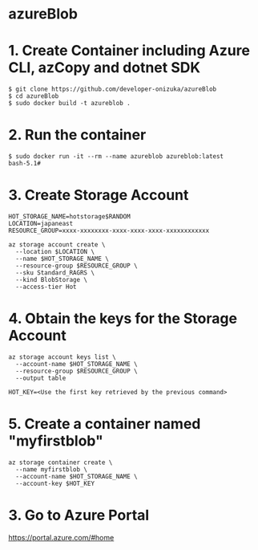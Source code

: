 # azureBlob

# 1. Create Container including Azure CLI, azCopy and dotnet SDK
```
$ git clone https://github.com/developer-onizuka/azureBlob
$ cd azureBlob
$ sudo docker build -t azureblob .
```

# 2. Run the container
```
$ sudo docker run -it --rm --name azureblob azureblob:latest
bash-5.1# 
```

# 3. Create Storage Account
```
HOT_STORAGE_NAME=hotstorage$RANDOM
LOCATION=japaneast
RESOURCE_GROUP=xxxx-xxxxxxxx-xxxx-xxxx-xxxx-xxxxxxxxxxxx
```
```
az storage account create \
  --location $LOCATION \
  --name $HOT_STORAGE_NAME \
  --resource-group $RESOURCE_GROUP \
  --sku Standard_RAGRS \
  --kind BlobStorage \
  --access-tier Hot
```

# 4. Obtain the keys for the Storage Account
```
az storage account keys list \
  --account-name $HOT_STORAGE_NAME \
  --resource-group $RESOURCE_GROUP \
  --output table
```
```
HOT_KEY=<Use the first key retrieved by the previous command>
```

# 5. Create a container named "myfirstblob"
```
az storage container create \
  --name myfirstblob \
  --account-name $HOT_STORAGE_NAME \
  --account-key $HOT_KEY
```



# 3. Go to Azure Portal
https://portal.azure.com/#home

